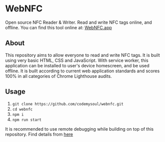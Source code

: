 # WebNFC

Open source NFC Reader & Writer. Read and write NFC tags online, and offline.
You can find this tool online at: [WebNFC.app](https://webnfc.app/)

## About

This repository aims to allow everyone to read and write NFC tags.
It is built using very basic HTML, CSS and JavaScript.
With service worker, this application can be installed to user's device homescreen, and be used offline.
It is built according to current web application standards and scores 100% in all categories of Chrome Lighthouse audits.

## Usage 

1. `git clone https://github.com/codemysoul/webnfc.git`
2. `cd webnfc`
3. `npm i`
4. `npm run start`

It is recommended to use remote debugging while building on top of this repository. Find details from [here](https://developers.google.com/web/tools/chrome-devtools/remote-debugging)